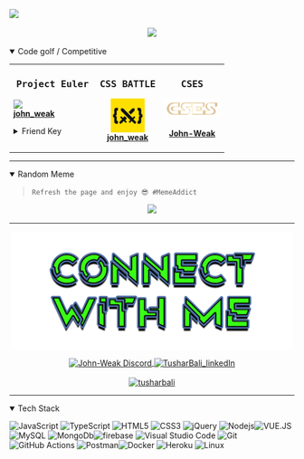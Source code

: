 <!-- Visitor Count -->

![](https://visitor-badge.glitch.me/badge?page_id=John-Weak.visitor-badge)

<!-- Visitor Count -->

<!-- Techie Banner -->
<p align="center">
  <img src="https://readme-typing-svg.herokuapp.com?color=%2339FF14&size=30&center=true&vCenter=true&width=550&height=70&lines=Hello+Friend+s1e1.mkv+%F0%9F%91%8B;People+know+me+as+John-Weak+%F0%9F%92%BE;Techie+%F0%9F%92%BB;Full+Stack+Developer+%F0%9F%93%81" >
</p>
<!-- Techie Banner -->

<!-- Showcase -->
<details open>
<summary>Code golf / Competitive</summary>
  <table align="center">
    <tr>
    <td valign="top" width="40%"><samp><h3 align="center">Project Euler</h3></samp>
        <a href="https://projecteuler.net/profile/John-Weak.png">
           <img align="center" src="https://projecteuler.net/profile/John-Weak.png" ><br>
          <b> john_weak</b>
        </a>
        </p>    
<details>
<summary>Friend Key</summary>

###### `1564133_DS6gi9EPyyka1W7LvKtVAVTByJK7Aumb`

</details>
        </p>
      </td>
      <td valign="top" width="30%"><samp><h3 align="center">CSS BATTLE</h3></samp>
        <p align="center">
        <a href="https://cssbattle.dev/player/john_weak">
           <img align="center" src="./public/images/css_battle.png" ><br>
          <b> john_weak</b>
        </a>
        </p>
      </td>
      <td valign="top" width="30%"><samp><h3 align="center">CSES</h3></samp>
        <p align="center">
          <a href="https://cses.fi/user/21801">
             <img align="center" src="./public/images/cses.png" ><br><br>
             <b>John-Weak</b>
           </a>
        </p>
      </td>
    </tr>
  </table>
</details>
<!-- Showcase -->

---

<details open>

> `Refresh the page and enjoy 😎 #MemeAddict`

<summary>Random Meme</summary>

<p align="center">
  <img src="https://memeapi.ved.yt/meme/ProgrammerHumor" width="auto" height="400" 
  
  >
</p>
</details>

---

<!-- ----------- CONNECT WITH ME SECTION ------------ -->
<p align="center">
<a href="https://discordapp.com/users/333286497769881600">
<img align="center" src="./public/images/connect.png" alt="John-Weak Discord"/>
</p>
<p align="center">
<!-- Discord -->
<a href="https://discordapp.com/users/333286497769881600">
<img align="center" src="https://img.shields.io/badge/Discord-7289DA?style=for-the-badge&logo=discord&logoColor=white" alt="John-Weak Discord"/>
</a>
<!-- LinkedIn -->
<a href="https://www.linkedin.com/in/tushar-bali-47752a113/">
<img align="center" src="https://img.shields.io/badge/LinkedIn-0077B5?style=for-the-badge&logo=linkedin&logoColor=white" alt="TusharBali_linkedIn"/>
</a>
<br>
<br>
<!-- Twitter -->
<a href="https://twitter.com/tusharbali" target="blank"><img src="https://img.shields.io/twitter/follow/tusharbali?logo=twitter&style=for-the-badge" alt="tusharbali" /></a>
</p>

---

<!-- ----------- TECH STACK SECTION ------------ -->
<details open>

<summary>Tech Stack</summary>
  
![JavaScript](https://img.shields.io/badge/javascript-%23323330.svg?style=for-the-badge&logo=javascript&logoColor=%23F7DF1E) ![TypeScript](https://img.shields.io/badge/Typescript-%23323330.svg?style=for-the-badge&logo=Typescript&logoColor=%23F7DF1E)
![HTML5](https://img.shields.io/badge/html5-%23E34F26.svg?style=for-the-badge&logo=html5&logoColor=white) ![CSS3](https://img.shields.io/badge/css3-%231572B6.svg?style=for-the-badge&logo=css3&logoColor=white) ![jQuery](https://img.shields.io/badge/jquery-%230769AD.svg?style=for-the-badge&logo=jquery&logoColor=white) ![Nodejs](https://img.shields.io/badge/Nodejs-%23092E20.svg?style=for-the-badge&logo=Node.js&logoColor=white)![VUE.JS](https://img.shields.io/badge/vue.js-%2320232a.svg?style=for-the-badge&logo=vue.js&logoColor=%2361DAFB) ![MySQL](https://img.shields.io/badge/mysql-%2300f.svg?style=for-the-badge&logo=mysql&logoColor=white) ![MongoDb](https://img.shields.io/badge/MongoDb-%2300f.svg?style=for-the-badge&logo=MongoDb&logoColor=white)![firebase](https://img.shields.io/badge/firebase-FCC624?style=for-the-badge&logo=firebase&logoColor=black) ![Visual Studio Code](https://img.shields.io/badge/Visual%20Studio%20Code-0078d7.svg?style=for-the-badge&logo=visual-studio-code&logoColor=white) ![Git](https://img.shields.io/badge/git-%23F05033.svg?style=for-the-badge&logo=git&logoColor=white) ![GitHub Actions](https://img.shields.io/badge/githubactions-%232671E5.svg?style=for-the-badge&logo=githubactions&logoColor=white) ![Postman](https://img.shields.io/badge/Postman-FF6C37?style=for-the-badge&logo=postman&logoColor=white)![Docker](https://img.shields.io/badge/docker-%230db7ed.svg?style=for-the-badge&logo=docker&logoColor=white) ![Heroku](https://img.shields.io/badge/heroku-%23430098.svg?style=for-the-badge&logo=heroku&logoColor=white) ![Linux](https://img.shields.io/badge/Linux-FCC624?style=for-the-badge&logo=linux&logoColor=black)

</details>
<!-- ----------- TECH STACK SECTION END------------ -->
